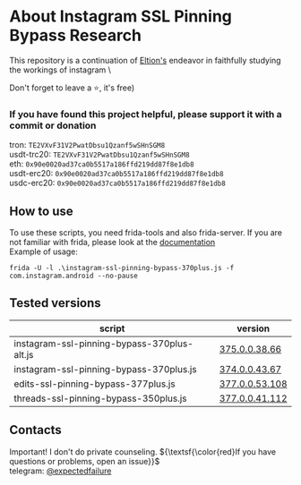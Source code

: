 # About Instagram SSL Pinning Bypass Research
This repository is a continuation of [Eltion's](https://github.com/Eltion/Instagram-SSL-Pinning-Bypass) endeavor in faithfully studying the workings of instagram \

Don't forget to leave a ⭐, it's free)

### If you have found this project helpful, please support it with a commit or donation

tron: `TE2VXvF31V2PwatDbsu1Qzanf5wSHnSGM8`\
usdt-trc20: `TE2VXvF31V2PwatDbsu1Qzanf5wSHnSGM8`\
eth: `0x90e0020ad37ca0b5517a186ffd219dd87f8e1db8`\
usdt-erc20: `0x90e0020ad37ca0b5517a186ffd219dd87f8e1db8`\
usdc-erc20: `0x90e0020ad37ca0b5517a186ffd219dd87f8e1db8`

## How to use
To use these scripts, you need frida-tools and also frida-server. If you are not familiar with frida, please look at the [documentation](https://frida.re/docs/home/)\
Example of usage:
```
frida -U -l .\instagram-ssl-pinning-bypass-370plus.js -f com.instagram.android --no-pause
```
## Tested versions
| script  | version |
| ------------- | ------------- |
| instagram-ssl-pinning-bypass-370plus-alt.js  | [375.0.0.38.66](https://www.apkmirror.com/apk/instagram/instagram-instagram/instagram-375-0-0-38-66-release/)  |
| instagram-ssl-pinning-bypass-370plus.js      | [374.0.0.43.67](https://www.apkmirror.com/apk/instagram/instagram-instagram/instagram-374-0-0-43-67-release/)  |
| edits-ssl-pinning-bypass-377plus.js          | [377.0.0.53.108](https://www.apkmirror.com/apk/instagram/edits-an-instagram-app/edits-an-instagram-app-377-0-0-53-108-release/) |
| threads-ssl-pinning-bypass-350plus.js        | [377.0.0.41.112](https://www.apkmirror.com/apk/instagram/threads-an-instagram-app/threads-377-0-0-41-112-release/) |

## Contacts
Important! I don't do private counseling. ${\textsf{\color{red}If you have questions or problems, open an issue}}$ \
telegram: [@expectedfailure](https://t.me/expectedfailure)
